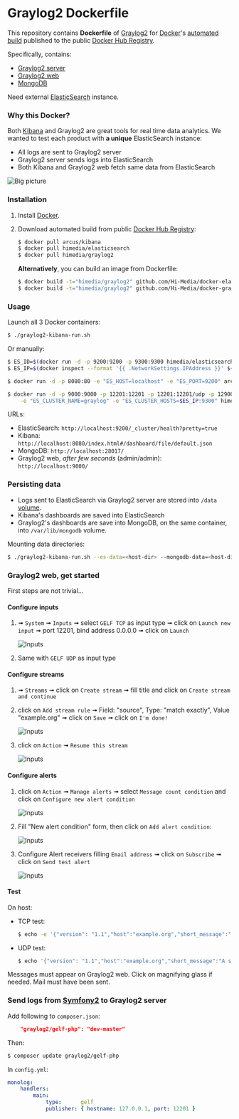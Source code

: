 # Graylog2 Dockerfile

This repository contains **Dockerfile** of [Graylog2](http://graylog2.org/)
for [Docker](https://www.docker.com/)'s [automated build](https://registry.hub.docker.com/u/himedia/graylog2/)
published to the public [Docker Hub Registry](https://registry.hub.docker.com/).

Specifically, contains:

* [Graylog2 server](http://graylog2.org/download)
* [Graylog2 web](http://graylog2.org/download)
* [MongoDB](http://www.mongodb.org/)

Need external [ElasticSearch](http://www.elasticsearch.org/) instance.

### Why this Docker?

Both [Kibana](http://www.elasticsearch.org/overview/kibana/) and Graylog2 are great tools for real time data analytics.
We wanted to test each product with **a unique** ElasticSearch instance:

* All logs are sent to Graylog2 server
* Graylog2 server sends logs into ElasticSearch
* Both Kibana and Graylog2 web fetch same data from ElasticSearch

![Big picture](https://raw.githubusercontent.com/Hi-Media/docker-graylog2/master/img/big_picture.png)

### Installation

1. Install [Docker](https://www.docker.com/).

2. Download automated build from public [Docker Hub Registry](https://registry.hub.docker.com/):

    ``` bash
    $ docker pull arcus/kibana
    $ docker pull himedia/elasticsearch
    $ docker pull himedia/graylog2
    ```

    **Alternatively**, you can build an image from Dockerfile:

    ```bash
    $ docker build -t="himedia/graylog2" github.com/Hi-Media/docker-elasticsearch
    $ docker build -t="himedia/graylog2" github.com/Hi-Media/docker-graylog2
    ```


### Usage

Launch all 3 Docker containers:

``` bash
$ ./graylog2-kibana-run.sh
```

Or manually:

```bash
$ ES_ID=$(docker run -d -p 9200:9200 -p 9300:9300 himedia/elasticsearch)
$ ES_IP=$(docker inspect --format '{{ .NetworkSettings.IPAddress }}' ${ES_ID})

$ docker run -d -p 8080:80 -e "ES_HOST=localhost" -e "ES_PORT=9200" arcus/kibana

$ docker run -d -p 9000:9000 -p 12201:12201 -p 12201:12201/udp -p 12900:12900 -p 27017:27017 -p 28017:28017 \
    -e "ES_CLUSTER_NAME=graylog" -e "ES_CLUSTER_HOSTS=$ES_IP:9300" himedia/graylog2
```

URLs:

* ElasticSearch: `http://localhost:9200/_cluster/health?pretty=true`
* Kibana: `http://localhost:8080/index.html#/dashboard/file/default.json`
* MongoDB: `http://localhost:28017/`
* Graylog2 web, *after few seconds* (admin/admin): `http://localhost:9000/`


### Persisting data

* Logs sent to ElasticSearch via Graylog2 server are stored into `/data` [volume](https://docs.docker.com/userguide/dockervolumes/).
* Kibana's dashboards are saved into ElasticSearch
* Graylog2's dashboards are save into MongoDB, on the same container, into `/var/lib/mongodb` volume.

Mounting data directories:

``` bash
$ ./graylog2-kibana-run.sh --es-data=<host-dir> --mongodb-data=<host-dir>
```


### Graylog2 web, get started

First steps are not trivial…

#### Configure inputs

1. ➟ `System` ➟ `Inputs` ➟ select `GELF TCP` as input type ➟ click on `Launch new input`
➟ port 12201, bind address 0.0.0.0 ➟ click on `Launch`

    ![Inputs](https://raw.githubusercontent.com/Hi-Media/docker-graylog2/master/img/graylog2_web_input_gelf_tcp.png)

2. Same with `GELF UDP` as input type

#### Configure streams

1. ➟ `Streams` ➟ click on `Create stream` ➟ fill title and click on `Create stream and continue`

2. click on `Add stream rule` ➟ Field: "source", Type: "match exactly", Value "example.org"
➟ click on `Save` ➟ click on `I'm done!`

    ![Inputs](https://raw.githubusercontent.com/Hi-Media/docker-graylog2/master/img/graylog2_web_stream.png)

3. click on `Action` ➟ `Resume this stream`

    ![Inputs](https://raw.githubusercontent.com/Hi-Media/docker-graylog2/master/img/graylog2_web_stream_resume.png)

#### Configure alerts

1. click on `Action` ➟ `Manage alerts` ➟ select `Message count condition` and click on `Configure new alert condition`

    ![Inputs](https://raw.githubusercontent.com/Hi-Media/docker-graylog2/master/img/graylog2_web_stream_manage_alerts.png)

2. Fill "New alert condition" form, then click on `Add alert condition`:

    ![Inputs](https://raw.githubusercontent.com/Hi-Media/docker-graylog2/master/img/graylog2_web_stream_new_alert.png)

3. Configure Alert receivers filling `Email address` ➟ click on `Subscribe` ➟ click on `Send test alert`

    ![Inputs](https://raw.githubusercontent.com/Hi-Media/docker-graylog2/master/img/graylog2_web_stream_alert_dummy_mail_sent.png)

#### Test

On host:

* TCP test:

    ```bash
    $ echo -e '{"version": "1.1","host":"example.org","short_message":"A short message that helps you identify what is going on","full_message":"Backtrace here\n\nmore stuff","level":1,"_user_id":9001,"_some_info":"foo","_some_env_var":"bar"}\0' | nc -w 1 127.0.0.1 12201
    ```

* UDP test:

    ```bash
    $ echo '{"version": "1.1","host":"example.org","short_message":"A short message that helps you identify what is going on","full_message":"Backtrace here\n\nmore stuff","level":1,"_user_id":9001,"_some_info":"foo","_some_env_var":"bar"}' | nc -w 1 -u 127.0.0.1 12201
    ```

Messages must appear on Graylog2 web. Click on magnifying glass if needed. Mail must have been sent.


### Send logs from [Symfony2](http://symfony.com/) to Graylog2 server

Add following to `composer.json`:

```json
	"graylog2/gelf-php": "dev-master"
```

Then:

```bash
$ composer update graylog2/gelf-php
```

In `config.yml`:

```yml
monolog:
    handlers:
        main:
            type:      gelf
            publisher: { hostname: 127.0.0.1, port: 12201 }
```
